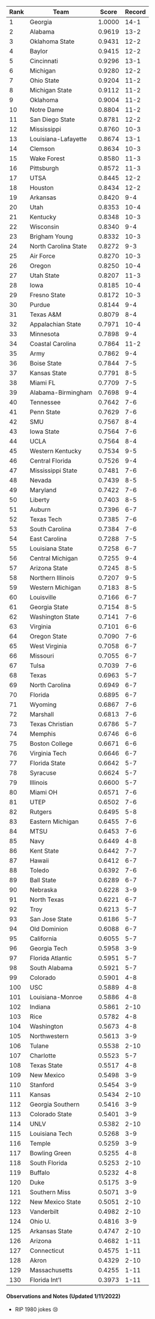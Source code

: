 Rank | Team | Score | Record
---|---|---|---
1 | Georgia | 1.0000 | 14-1
2 | Alabama | 0.9619 | 13-2
3 | Oklahoma State | 0.9431 | 12-2
4 | Baylor | 0.9415 | 12-2
5 | Cincinnati | 0.9296 | 13-1
6 | Michigan | 0.9280 | 12-2
7 | Ohio State | 0.9204 | 11-2
8 | Michigan State | 0.9112 | 11-2
9 | Oklahoma | 0.9004 | 11-2
10 | Notre Dame | 0.8804 | 11-2
11 | San Diego State | 0.8781 | 12-2
12 | Mississippi | 0.8760 | 10-3
13 | Louisiana-Lafayette | 0.8674 | 13-1
14 | Clemson | 0.8634 | 10-3
15 | Wake Forest | 0.8580 | 11-3
16 | Pittsburgh | 0.8572 | 11-3
17 | UTSA | 0.8445 | 12-2
18 | Houston | 0.8434 | 12-2
19 | Arkansas | 0.8420 | 9-4
20 | Utah | 0.8353 | 10-4
21 | Kentucky | 0.8348 | 10-3
22 | Wisconsin | 0.8340 | 9-4
23 | Brigham Young | 0.8332 | 10-3
24 | North Carolina State | 0.8272 | 9-3
25 | Air Force | 0.8270 | 10-3
26 | Oregon | 0.8250 | 10-4
27 | Utah State | 0.8207 | 11-3
28 | Iowa | 0.8185 | 10-4
29 | Fresno State | 0.8172 | 10-3
30 | Purdue | 0.8144 | 9-4
31 | Texas A&M | 0.8079 | 8-4
32 | Appalachian State | 0.7971 | 10-4
33 | Minnesota | 0.7898 | 9-4
34 | Coastal Carolina | 0.7864 | 11-2
35 | Army | 0.7862 | 9-4
36 | Boise State | 0.7844 | 7-5
37 | Kansas State | 0.7791 | 8-5
38 | Miami FL | 0.7709 | 7-5
39 | Alabama-Birmingham | 0.7698 | 9-4
40 | Tennessee | 0.7642 | 7-6
41 | Penn State | 0.7629 | 7-6
42 | SMU | 0.7567 | 8-4
43 | Iowa State | 0.7564 | 7-6
44 | UCLA | 0.7564 | 8-4
45 | Western Kentucky | 0.7534 | 9-5
46 | Central Florida | 0.7526 | 9-4
47 | Mississippi State | 0.7481 | 7-6
48 | Nevada | 0.7439 | 8-5
49 | Maryland | 0.7422 | 7-6
50 | Liberty | 0.7403 | 8-5
51 | Auburn | 0.7396 | 6-7
52 | Texas Tech | 0.7385 | 7-6
53 | South Carolina | 0.7384 | 7-6
54 | East Carolina | 0.7288 | 7-5
55 | Louisiana State | 0.7258 | 6-7
56 | Central Michigan | 0.7255 | 9-4
57 | Arizona State | 0.7245 | 8-5
58 | Northern Illinois | 0.7207 | 9-5
59 | Western Michigan | 0.7183 | 8-5
60 | Louisville | 0.7166 | 6-7
61 | Georgia State | 0.7154 | 8-5
62 | Washington State | 0.7141 | 7-6
63 | Virginia | 0.7101 | 6-6
64 | Oregon State | 0.7090 | 7-6
65 | West Virginia | 0.7058 | 6-7
66 | Missouri | 0.7055 | 6-7
67 | Tulsa | 0.7039 | 7-6
68 | Texas | 0.6963 | 5-7
69 | North Carolina | 0.6949 | 6-7
70 | Florida | 0.6895 | 6-7
71 | Wyoming | 0.6867 | 7-6
72 | Marshall | 0.6813 | 7-6
73 | Texas Christian | 0.6786 | 5-7
74 | Memphis | 0.6746 | 6-6
75 | Boston College | 0.6671 | 6-6
76 | Virginia Tech | 0.6646 | 6-7
77 | Florida State | 0.6642 | 5-7
78 | Syracuse | 0.6624 | 5-7
79 | Illinois | 0.6600 | 5-7
80 | Miami OH | 0.6571 | 7-6
81 | UTEP | 0.6502 | 7-6
82 | Rutgers | 0.6495 | 5-8
83 | Eastern Michigan | 0.6455 | 7-6
84 | MTSU | 0.6453 | 7-6
85 | Navy | 0.6449 | 4-8
86 | Kent State | 0.6442 | 7-7
87 | Hawaii | 0.6412 | 6-7
88 | Toledo | 0.6392 | 7-6
89 | Ball State | 0.6289 | 6-7
90 | Nebraska | 0.6228 | 3-9
91 | North Texas | 0.6221 | 6-7
92 | Troy | 0.6213 | 5-7
93 | San Jose State | 0.6186 | 5-7
94 | Old Dominion | 0.6088 | 6-7
95 | California | 0.6055 | 5-7
96 | Georgia Tech | 0.5958 | 3-9
97 | Florida Atlantic | 0.5951 | 5-7
98 | South Alabama | 0.5921 | 5-7
99 | Colorado | 0.5901 | 4-8
100 | USC | 0.5889 | 4-8
101 | Louisiana-Monroe | 0.5886 | 4-8
102 | Indiana | 0.5861 | 2-10
103 | Rice | 0.5782 | 4-8
104 | Washington | 0.5673 | 4-8
105 | Northwestern | 0.5613 | 3-9
106 | Tulane | 0.5538 | 2-10
107 | Charlotte | 0.5523 | 5-7
108 | Texas State | 0.5517 | 4-8
109 | New Mexico | 0.5498 | 3-9
110 | Stanford | 0.5454 | 3-9
111 | Kansas | 0.5434 | 2-10
112 | Georgia Southern | 0.5416 | 3-9
113 | Colorado State | 0.5401 | 3-9
114 | UNLV | 0.5382 | 2-10
115 | Louisiana Tech | 0.5268 | 3-9
116 | Temple | 0.5259 | 3-9
117 | Bowling Green | 0.5255 | 4-8
118 | South Florida | 0.5253 | 2-10
119 | Buffalo | 0.5232 | 4-8
120 | Duke | 0.5175 | 3-9
121 | Southern Miss | 0.5071 | 3-9
122 | New Mexico State | 0.5051 | 2-10
123 | Vanderbilt | 0.4982 | 2-10
124 | Ohio U. | 0.4816 | 3-9
125 | Arkansas State | 0.4747 | 2-10
126 | Arizona | 0.4682 | 1-11
127 | Connecticut | 0.4575 | 1-11
128 | Akron | 0.4329 | 2-10
129 | Massachusetts | 0.4255 | 1-11
130 | Florida Int'l | 0.3973 | 1-11

#### Observations and Notes (Updated 1/11/2022)

* RIP 1980 jokes 😢